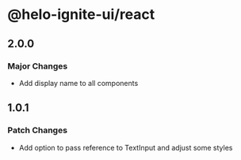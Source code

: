 # @helo-ignite-ui/react

## 2.0.0

### Major Changes

- Add display name to all components

## 1.0.1

### Patch Changes

- Add option to pass reference to TextInput and adjust some styles
